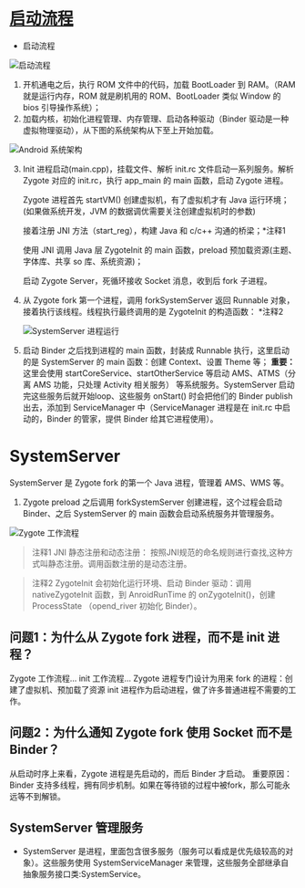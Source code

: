 
# [启动流程]()

- 启动流程

![启动流程](https://upload-images.jianshu.io/upload_images/6762021-48c2dfd7a4e3d9e7.png?imageMogr2/auto-orient/strip%7CimageView2/2/w/1240)

1. 开机通电之后，执行 ROM 文件中的代码，加载 BootLoader 到 RAM。（RAM 就是运行内存，ROM 就是刷机用的 ROM、BootLoader 类似 Window 的 bios 引导操作系统）；
2. 加载内核，初始化进程管理、内存管理、启动各种驱动（Binder 驱动是一种虚拟物理驱动），从下图的系统架构从下至上开始加载。

![Android 系统架构](https://upload-images.jianshu.io/upload_images/6762021-08847449ce30b82a.png?imageMogr2/auto-orient/strip%7CimageView2/2/w/1240)

3. Init 进程启动(main.cpp)，挂载文件、解析 init.rc 文件启动一系列服务。解析 Zygote 对应的 init.rc，执行 app_main 的 main 函数，启动 Zygote 进程。


   Zygote 进程首先 startVM() 创建虚拟机，有了虚拟机才有 Java 运行环境；
   (如果做系统开发，JVM 的数据调优需要关注创建虚拟机时的参数)
   
   接着注册 JNI 方法（start_reg），构建 Java 和 c/c++ 沟通的桥梁；*注释1

   使用 JNI 调用 Java 层 ZygoteInit 的 main 函数，preload 预加载资源(主题、字体库、共享 so 库、系统资源)；

   启动 Zygote Server，死循环接收 Socket 消息，收到后 fork 子进程。
   
4. 从 Zygote fork 第一个进程，调用 forkSystemServer 返回 Runnable 对象，接着执行该线程。线程执行最终调用的是 ZygoteInit 的构造函数： *注释2

    ![SystemServer 进程运行](https://upload-images.jianshu.io/upload_images/6762021-65ccee3c2e493c7b.png?imageMogr2/auto-orient/strip%7CimageView2/2/w/1240)

5. 启动 Binder 之后找到进程的 main 函数，封装成 Runnable 执行，这里启动的是 SystemServer 的 main 函数：创建 Context、设置 Theme 等；
    **重要：** 这里会使用 startCoreService、startOtherService 等启动 AMS、ATMS（分离 AMS 功能，只处理 Activity 相关服务） 等系统服务。SystemServer 启动完这些服务后就开始loop、这些服务 onStart() 时会把他们的 Binder publish 出去，添加到 ServiceManager 中（ServiceManager 进程是在 init.rc 中启动的，Binder 的管家，提供 Binder 给其它进程使用）。
   

# SystemServer

SystemServer 是 Zygote fork 的第一个 Java 进程，管理着 AMS、WMS 等。

1. Zygote preload 之后调用 forkSystemServer 创建进程，这个过程会启动 Binder、之后 SystemServer 的 main 函数会启动系统服务并管理服务。




![Zygote 工作流程](https://upload-images.jianshu.io/upload_images/6762021-3a983e110321ceb1.png?imageMogr2/auto-orient/strip%7CimageView2/2/w/1240)


> 注释1 JNI 静态注册和动态注册：
> 按照JNI规范的命名规则进行查找,这种方式叫静态注册。调用函数注册的是动态注册。

> 注释2 
> ZygoteInit 会初始化运行环境、启动 Binder 驱动：调用 nativeZygoteInit 函数，到 AnroidRunTime 的 onZygoteInit()，创建 ProcessState （opend_river 初始化 Binder）。


## 问题1：为什么从 Zygote fork 进程，而不是 init 进程？

Zygote 工作流程... init 工作流程...
Zygote 进程专门设计为用来 fork 的进程：创建了虚拟机、预加载了资源
init 进程作为启动进程，做了许多普通进程不需要的工作。

## 问题2：为什么通知 Zygote fork 使用 Socket 而不是 Binder？

从启动时序上来看，Zygote 进程是先启动的，而后 Binder 才启动。
重要原因：Binder 支持多线程，拥有同步机制。如果在等待锁的过程中被fork，那么可能永远等不到解锁。

## SystemServer 管理服务
- SystemServer 是进程，里面包含很多服务（服务可以看成是优先级较高的对象）。这些服务使用 SystemServiceManager 来管理，这些服务全部继承自抽象服务接口类:SystemService。